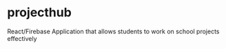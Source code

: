# projecthub
React/Firebase Application that allows students to work on school projects effectively
